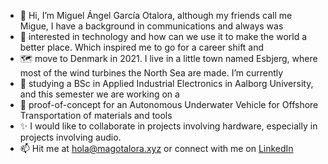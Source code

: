 - 👋 Hi, I’m Miguel Ángel García Otalora, although my friends call me Migue, I have a background in communications and always was
- 👀 interested in technology and how can we use it to make the world a better place. Which inspired me to go for a career shift and
- 🗺️ move to Denmark in 2021. I live in a little town named Esbjerg, where most of the wind turbines the North Sea are made. I’m currently
- 🌱 studying a BSc in Applied Industrial Electronics in Aalborg University, and this semester we are working on a
- 🦾 proof-of-concept for an Autonomous Underwater Vehicle for Offshore Transportation of materials and tools
- ✨ I would like to collaborate in projects involving hardware, especially in projects involving audio.
- 📫 Hit me at hola@magotalora.xyz or connect with me on [LinkedIn](https://www.linkedin.com/in/magotalora)
